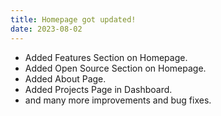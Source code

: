 ```yaml
---
title: Homepage got updated!
date: 2023-08-02
---
```


- Added Features Section on Homepage.
- Added Open Source Section on Homepage.
- Added About Page.
- Added Projects Page in Dashboard.
- and many more improvements and bug fixes.
